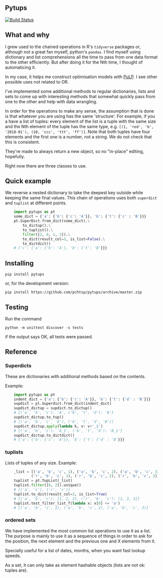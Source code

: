 ## Pytups
[![Build Status](https://travis-ci.org/pchtsp/pytups.svg?branch=master)](https://travis-ci.org/pchtsp/pytups)

## What and why

I grew used to the chained operations in R's `tidyverse` packages or, although not a great fan myself, python's `pandas`. I find myself using dictionary and list comprehensions all the time to pass from one data format to the other efficiently. But after doing it for the Nth time, I thought of automaticing it.

In my case, it helps me construct optimisation models with [PuLP](https://github.com/coin-or/pulp). I see other possible uses not related to OR.

I've implemented some additional methods to regular dictionaries, lists and sets to come up with interesting methods that somewhat quickly pass from one to the other and help with data wrangling.

In order for the operations to make any sense, the assumption that is done is that whatever you are using has the same 'structure'. For example, if you a have a list of tuples: every element of the list is a tuple with the same size and the Nth element of the tuple has the same type, e.g. `[(1, 'red', 'b', '2018-01'), (10, 'ccc', 'ttt', 'ff')]`. Note that both tuples have four elements and the first one is a number, not a string. We do not check that this is consistent.

They're made to always return a new object, so no "in-place" editing, hopefully.

Right now there are three classes to use. 

## Quick example

We reverse a nested dictionary to take the deepest key outside while keeping the same final values. This chain of operations uses both `superdict` and `tuplist` at different points.

```python
    import pytups as pt
    some_dict = {'a': {'b': {'c': 'A'}}, 'b': {'t': {'c' : 'B'}}}
    pt.SuperDict.from_dict(some_dict).\
        to_dictup().\
        to_tuplist().\
        filter([2, 0, 1, 3]).\
        to_dict(result_col=3, is_list=False).\
        to_dictdict()
    # {'c': {'a': {'b': 'A'}, 'b': {'t': 'B'}}}
```

## Installing

    pip install pytups

or, for the development version:

    pip install https://github.com/pchtsp/pytups/archive/master.zip

## Testing

Run the command 
    
    python -m unittest discover -s tests

 if the output says OK, all tests were passed.

## Reference

### Superdicts

These are dictionaries with additional methods based on the contents.

Example:

```python
    import pytups as pt
    indent_dict = {'a': {'b': {'c': 'A'}}, 'b': {'t': {'d' : 'B'}}}
    supdict = pl.Superdict.from_dict(indent_dict)
    supdict_dictup = supdict.to_dictup()
    # {('a', 'b', 'c'): 'A', ('b', 't', 'd'): 'B'}
    supdict_dictup.to_tup()
    # [('a', 'b', 'c', 'A'), ('b', 't', 'd', 'B')]
    supdict_dictup.apply(lambda k, v: v+'_1')
    # {('a', 'b', 'c'): 'A_1', ('b', 't', 'd'): 'B_1'}
    supdict_dictup.to_dictdict()
    # {'a': {'b': {'c': 'A'}}, 'b': {'t': {'d' : 'B'}}}
```

### tuplists

Lists of tuples of any size.
Example:

```python
    _list = [('a', 'b', 'c', 1), ('a', 'b', 'c', 2), ('a', 'b', 'c', 3),
            ('r', 'b', 'c', 1), ('r', 'b', 'c', 2), ('r', 'b', 'c', 3)]
    tuplist = pt.TupList(_list)
    tuplist.filter([0, 2]).unique()
    # [('a', 'c'), ('r', 'c')]
    tuplist.to_dict(result_col=3, is_list=True)
    # {('a', 'b', 'c'): [1, 2, 3], ('r', 'b', 'c'): [1, 2, 3]}
    tuplist.test_filter_list_f(lambda x: x[0] <= 'a')
    # [('a', 'b', 'c', 1), ('a', 'b', 'c', 2), ('a', 'b', 'c', 3)]
```

### ordered sets

We have implemented the most common list operations to use it as a list. The purpose is mainly to use it as a sequence of things in order to ask for the position, the next element and the previous one and X elements from it.

Specially useful for a list of dates, months, when you want fast lookup speeds.

As a set, it can only take as element hashable objects (lists are not ok: tuples are).